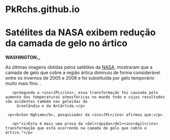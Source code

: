 # PkRchs.github.io

<!DOCTYPE html>
<html lang="pt-br" dir="ltr">
  <head>
    <meta charset="utf-8">
    <title></title>
  </head> 
  <body>
   <h1>Satélites da NASA exibem redução da camada de gelo no ártico</h1>
     <p> <b>WASHINGTON._</b> </p>As últimas imagens obtidas pelos satélites da <ins>NASA</ins>, mostraram que a camada de gelo que cobre a região ártica diminuiu de forma considerável
     entre os invernos de 2005 e 2008 e foi substituída por gelo temporário muito mais fino. .</p>
       
       <p>Segundo o <ins>JPL</ins>, essa transformação foi causada pelo aumento das temperaturas atmosféricas no mundo todo e cujos resultados são evidentes também nas geleidas da
         Groelândia e da Antártida.</p>
       
     <p><b>Son Nghiem</b>, pesquisador da <ins>JPL</ins> afirmou que:</p>
       
       <p>"<i>Esta é mais uma prova da <del>rápida</del><ins>ágil</ins> transformação que está ocorrendo na camada de gelo que cobre o ártico."</p>
  </body>
</html>
